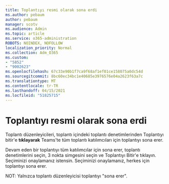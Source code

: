 ```yaml
---
title: Toplantıyı resmi olarak sona erdi
ms.author: pebaum
author: pebaum
manager: scotv
ms.audience: Admin
ms.topic: article
ms.service: o365-administration
ROBOTS: NOINDEX, NOFOLLOW
localization_priority: Normal
ms.collection: Adm_O365
ms.custom:
- "5852"
- "9002623"
ms.openlocfilehash: 67c33e90b1f7ca9f68af1ef01ce158075a0dc54d
ms.sourcegitcommit: 8bc60ec34bc1e40685e3976576e04a2623f63a7c
ms.translationtype: MT
ms.contentlocale: tr-TR
ms.lasthandoff: 04/15/2021
ms.locfileid: "51825715"
---
```

# <a name="how-to-formally-end-a-meeting"></a>Toplantıyı resmi olarak sona erdi

Toplantı düzenleyicileri, toplantı içindeki toplantı denetimlerinden Toplantıyı bitir'e **tıklayarak** Teams'te tüm toplantı katılımcıları için toplantıyı sona erer.  

Devam eden bir toplantıyı tüm katılımcılar için sona erer, toplantı denetimlerini seçin, 3 nokta simgesini seçin ve Toplantıyı Bitir'e tıklayın. Seçiminizi onaylamanız istensin. Seçiminizi onaylamanız, herkes için toplantıyı sona erer.

NOT: Yalnızca toplantı düzenleyicisi toplantıyı "sona erer".